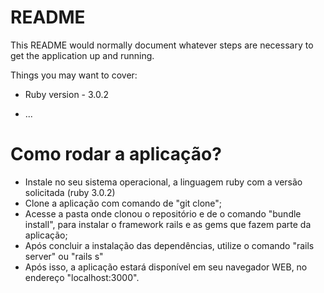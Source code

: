 # README

This README would normally document whatever steps are necessary to get the
application up and running.

Things you may want to cover:

* Ruby version - 3.0.2

* ...

# Como rodar a aplicação?

* Instale no seu sistema operacional, a linguagem ruby com a versão solicitada (ruby 3.0.2)
* Clone a aplicação com comando de "git clone";
* Acesse a pasta onde clonou o repositório e de o comando "bundle install", para instalar o framework rails e as gems que fazem parte da aplicação;
* Após concluir a instalação das dependências, utilize o comando "rails server" ou "rails s"
* Após isso, a aplicação estará disponível em seu navegador WEB, no endereço "localhost:3000".
